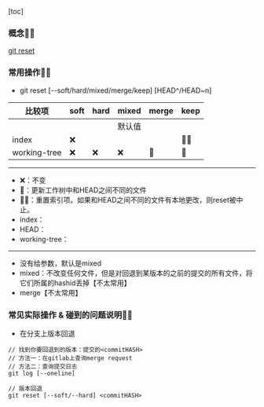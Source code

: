 [toc]

### 概念👨‍🦲
[git reset](https://git-scm.com/docs/git-reset)

### 常用操作👨‍🦲
- git reset [--soft/hard/mixed/merge/keep] [HEAD^/HEAD~n]

|比较项|soft|hard|mixed|merge|keep|
|---|---|---|---|---|---|
||||默认值|||
|index|❌||||👩‍🦲|
|working-tree|❌|❌|❌|🐒|🐒|

***
- ❌：不变 
- 🐒：更新工作树中<commit>和HEAD之间不同的文件
- 👩‍🦲：重置索引项。如果<commit>和HEAD之间不同的文件有本地更改，则reset被中止。
- index：
- HEAD：
- working-tree：
***

  - 没有给参数，默认是mixed
  - mixed：不改变任何文件，但是对回退到某版本的之前的提交的所有文件，将它们所属的hashid丢掉【不太常用】
  - merge【不太常用】

### 常见实际操作 & 碰到的问题说明👨‍🦲
- 在分支上版本回退
```
// 找到你要回退到的版本：提交的<commitHASH>
// 方法一：在gitlab上查询merge request
// 方法二：查询提交日志
git log [--oneline]

// 版本回退
git reset [--soft/--hard] <commitHASH>
```